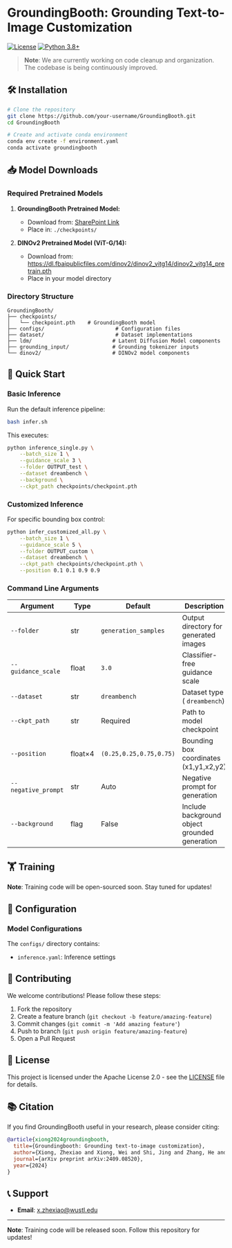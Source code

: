# GroundingBooth: Grounding Text-to-Image Customization

[![License](https://img.shields.io/badge/License-Apache%202.0-blue.svg)](LICENSE)
[![Python 3.8+](https://img.shields.io/badge/python-3.8+-blue.svg)](https://www.python.org/downloads/release/python-380/)

> **Note**: We are currently working on code cleanup and organization. The codebase is being continuously improved.

## 🛠️ Installation

```bash
# Clone the repository
git clone https://github.com/your-username/GroundingBooth.git
cd GroundingBooth

# Create and activate conda environment  
conda env create -f environment.yaml
conda activate groundingbooth
```

## 📥 Model Downloads

### Required Pretrained Models

1. **GroundingBooth Pretrained Model:**
   - Download from: [SharePoint Link](https://gowustl-my.sharepoint.com/:f:/g/personal/x_zhexiao_wustl_edu/Er4Wy-K-u6FAlvOGUAK3NwoBFF8TpIlOcSlA5kjLVDXztA?e=dXFSQO)
   - Place in: `./checkpoints/`

2. **DINOv2 Pretrained Model (ViT-G/14):**
   - Download from: https://dl.fbaipublicfiles.com/dinov2/dinov2_vitg14/dinov2_vitg14_pretrain.pth
   - Place in your model directory

### Directory Structure
```
GroundingBooth/
├── checkpoints/
│   └── checkpoint.pth    # GroundingBooth model
├── configs/                       # Configuration files
├── dataset/                       # Dataset implementations
├── ldm/                          # Latent Diffusion Model components
├── grounding_input/              # Grounding tokenizer inputs
└── dinov2/                       # DINOv2 model components
```

## 🎯 Quick Start

### Basic Inference

Run the default inference pipeline:

```bash
bash infer.sh
```

This executes:
```bash
python inference_single.py \
    --batch_size 1 \
    --guidance_scale 3 \
    --folder OUTPUT_test \
    --dataset dreambench \
    --background \
    --ckpt_path checkpoints/checkpoint.pth
```

### Customized Inference

For specific bounding box control:

```bash
python infer_customized_all.py \
    --batch_size 1 \
    --guidance_scale 5 \
    --folder OUTPUT_custom \
    --dataset dreambench \
    --ckpt_path checkpoints/checkpoint.pth \
    --position 0.1 0.1 0.9 0.9
```

### Command Line Arguments

| Argument | Type | Default | Description |
|----------|------|---------|-------------|
| `--folder` | str | `generation_samples` | Output directory for generated images |
| `--guidance_scale` | float | `3.0` | Classifier-free guidance scale |
| `--dataset` | str | `dreambench` | Dataset type ( `dreambench`) |
| `--ckpt_path` | str | Required | Path to model checkpoint |
| `--position` | float×4 | `(0.25,0.25,0.75,0.75)` | Bounding box coordinates (x1,y1,x2,y2) |
| `--negative_prompt` | str | Auto | Negative prompt for generation |
| `--background` | flag | False | Include background object grounded generation |

## 🏋️ Training

**Note**: Training code will be open-sourced soon. Stay tuned for updates!



## 🔧 Configuration

### Model Configurations

The `configs/` directory contains:
- `inference.yaml`: Inference settings


## 🤝 Contributing

We welcome contributions! Please follow these steps:

1. Fork the repository
2. Create a feature branch (`git checkout -b feature/amazing-feature`)
3. Commit changes (`git commit -m 'Add amazing feature'`)
4. Push to branch (`git push origin feature/amazing-feature`)
5. Open a Pull Request

## 📄 License

This project is licensed under the Apache License 2.0 - see the [LICENSE](LICENSE) file for details.


## 📚 Citation

If you find GroundingBooth useful in your research, please consider citing:

```bibtex
@article{xiong2024groundingbooth,
  title={Groundingbooth: Grounding text-to-image customization},
  author={Xiong, Zhexiao and Xiong, Wei and Shi, Jing and Zhang, He and Song, Yizhi and Jacobs, Nathan},
  journal={arXiv preprint arXiv:2409.08520},
  year={2024}
}
```

## 📞 Support


- **Email**: [x.zhexiao@wustl.edu](mailto:x.zhexiao@wustl.edu)

---

**Note**: Training code will be released soon. Follow this repository for updates!

